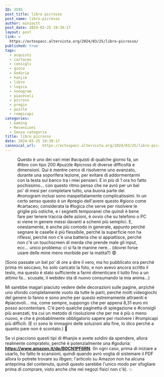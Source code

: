 ```yaml
---
ID: 3595
post_title: libro picrosso
post_name: libro-picrosso
author: minioctt
post_date: 2024-03-25 19:39:17
layout: post
link: >
  https://octospacc.altervista.org/2024/03/25/libro-picrosso/
published: true
tags:
  - acquisti
  - cartaceo
  - consigli
  - gioco
  - Goduria
  - hanjie
  - libro
  - logica
  - nonogram
  - piacevoli
  - picross
  - pregio
  - puzzle
  - rompicapi
categories:
  - Gaming
  - Recensioni
  - Senza categoria
title: libro picrosso
date: 2024-03-25 19:39:17
canonical_url:   https://octospacc.altervista.org/2024/03/25/libro-picrosso/
---
```

<!-- wp:image {"id":3642,"sizeSlug":"large","linkDestination":"none"} -->
<figure class="wp-block-image size-large"><img src="{{site.cdnurl}}/assets/uploads/2024/03/Untitled-960x960.jpg" alt="" class="wp-image-3642"/><figcaption class="wp-element-caption">Questo è uno dei vari miei #acquisti di qualche giorno fa, un #libro con tipo 200 #puzzle #picross di diverse difficoltà e dimensioni. Qui è mentre cerco di risolverne uno avanzato, durante una soporifera lezione, per evitare di addormentarmi con la testa sul banco tra i miei pensieri. E in più di 1 ora ho fatto pochissimo... con questo ritmo penso che ne avrò per un bel po' di mesi per completare tutto, una buona parte dei #nonogram inclusi sono inaspettatamente complicatissimi. In un certo senso questo è un #pregio dell'avere questo #gioco come #cartaceo; considerata la #logica che serve per risolvere le griglie più ostiche, e i segnetti temporanei che quindi è bene fare per tenere traccia delle azioni, è ovvio che su telefono o PC si viene in genere messi davanti a schemi più semplici. E, onestamente, è anche più comodo in generale, appunto perché segnare le caselle è più flessibile, perché la superficie non ha riflessi, perché non c'è una batteria che si appiattisce, perché non c'è un touchscreen di merda che prende male gli input, ecc... unico problema: ci si fa le manine nere... (dovrei forse usare delle mine meno morbide per la matita?) 😨️ </figcaption></figure>
<!-- /wp:image -->

<!-- wp:paragraph -->
<p>(Sono passate un bel po' di ore a dire il vero, ma ho pubblicato ora perché prima mi seccavo, ho solo caricato la foto, e non avevo ancora scritto il testo, ma questo è stato sufficiente a farmi dimenticare il tutto fino a un attimo fa... scusate, il webdev sta di nuovo consumando la mia anima...)</p>
<!-- /wp:paragraph -->

<!-- wp:paragraph -->
<p>Mi sarebbe magari piaciuto vedere delle decorazioni sulle pagine, anziché uno sfondo completamente vuoto da tutte le parti, perché molti videogiochi del genere lo fanno e sono anche per questo estremamente attraenti e #piacevoli... ma, come sempre, suppongo che per appena 8,31 euro mi posso accontentare. C'è però qualche paginetta di spiegazione e #consigli più avanzati, tra cui un metodo di risoluzione che per me è più o meno nuovo, e che è probabilmente obbligatorio sapere per risolvere i #rompicapi più difficili. (E ci sono le immagini delle soluzioni alla fine, lo dico perché a quanto pare non è scontato.) 🧩️</p>
<!-- /wp:paragraph -->

<!-- wp:paragraph -->
<p>Se vi piacciono questi tipi di #hanjie e avete soldini da spendere, allora realmente compratelo, perché è potenzialmente una #goduria: <a href="https://www.amazon.it/dp/B0CN1PF6RN"><strong>https://www.amazon.it/dp/B0CN1PF6RN</strong></a>. (In ogni caso, prima di iniziare a usarlo, ho fatto le scansioni, quindi quando avrò voglia di sistemare il PDF allora lo potrete trovare su <em>libgen</em>; l'articolo su Amazon non ha alcuna anteprima del contenuto, quindi questo sarebbe l'unico modo per sfogliare prima di comprare, visto anche che nei negozi fisici non c'è). 💥️</p>
<!-- /wp:paragraph -->